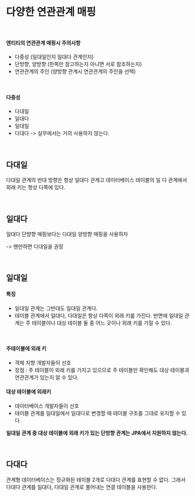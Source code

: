 # 다양한 연관관계 매핑

<br/>

#### 엔티티의 연관관계 매핑시 주의사항

- 다중성 (일대일인지 일대다 관계인지)
- 단방향, 양방향 (한쪽만 참고하는지 아니면 서로 참조하는지)
- 연관관계의 주인 (양방향 관계시 연관관계의 주인을 선택)

<br/>

#### 다중성

- 다대일
- 일대다
- 일대일
- 다대다 -> 실무에서는 거의 사용하지 않는다.

<br/>

## 다대일

다대일 관계의 반대 방향은 항상 일대다 관계고 데이터베이스 테이블의 일 다 관계에서 외래 키는 항상 다쪽에 있다.

<br/>

## 일대다

일대다 단뱡향 매핑보다는 다대일 양방향 매핑을 사용하자

-> 왠만하면 다대일을 권장

<br/>

## 일대일

#### 특징

- 일대일 관계는 그반대도 일대일 관계다.
- 테이블 관계에서 일대다, 다대일은 항상 다쪽이 외래 키를 가진다. 반면에 일대일 관계는 주 테이블이나 대상 테이블 둘 중 어느 곳이나 외래 키를 가질 수 있다.

<br/>

#### 주테이블에 외래 키

- 객체 지향 개발자들이 선호
- 장점 : 주 테이블이 외래 키를 가지고 있으므로 주 테이블만 확인해도 대상 테이블과 연관관계가 있는지 알 수 있다.

#### 대상 테이블에 외래키

- 데이터베이스 개발자들이 선호
- 테이블 관계를 일대일에서 일대다로 변경할 때 테이블 구조를 그대로 유지할 수 있다.

**일대일 관계 중 대상 테이블에 외래 키가 있는 단방향 관계는 JPA에서 지원하지 않는다.**

<br/>

## 다대다

관계형 데이터베이스는 정규화된 테이블 2개로 다대다 관계를 표현할 수 없다. 그래서 다대다 관계를 일대다, 다대일 관계로 풀어내는 연결 테이블을 사용한다.